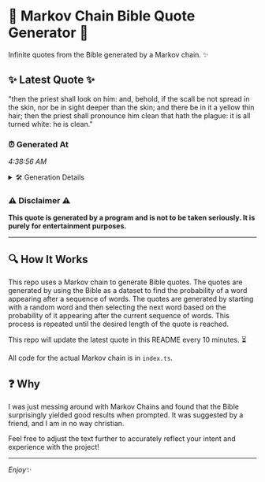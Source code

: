 # 📖 Markov Chain Bible Quote Generator 📖

Infinite quotes from the Bible generated by a Markov chain. ✨

## ✨ Latest Quote ✨
"then the priest shall look on him: and, behold, if the scall be not spread in the skin, nor be in sight deeper than the skin; and there be in it a yellow thin hair; then the priest shall pronounce him clean that hath the plague: it is all turned white: he is clean."

### ⏰ Generated At
*4:38:56 AM*

<details>
    <summary>🛠️ Generation Details</summary>
    <p>
        <strong>🌱 Seed:</strong> then<br>
        <strong>🔄 Iterations:</strong> 53<br>
        <strong>📜 Context History:</strong><br>[ then ]: the<br>[ then, the ]: priest<br>[ then, the, priest ]: shall<br>[ then, the, priest, shall ]: look<br>[ then, the, priest, shall, look ]: on<br>[ then, the, priest, shall, look, on ]: him:<br>[ the, priest, shall, look, on, him: ]: and,<br>[ priest, shall, look, on, him:, and, ]: behold,<br>[ shall, look, on, him:, and,, behold, ]: if<br>[ look, on, him:, and,, behold,, if ]: the<br>[ on, him:, and,, behold,, if, the ]: scall<br>[ him:, and,, behold,, if, the, scall ]: be<br>[ and,, behold,, if, the, scall, be ]: not<br>[ behold,, if, the, scall, be, not ]: spread<br>[ if, the, scall, be, not, spread ]: in<br>[ the, scall, be, not, spread, in ]: the<br>[ scall, be, not, spread, in, the ]: skin,<br>[ be, not, spread, in, the, skin, ]: nor<br>[ not, spread, in, the, skin,, nor ]: be<br>[ spread, in, the, skin,, nor, be ]: in<br>[ in, the, skin,, nor, be, in ]: sight<br>[ the, skin,, nor, be, in, sight ]: deeper<br>[ skin,, nor, be, in, sight, deeper ]: than<br>[ nor, be, in, sight, deeper, than ]: the<br>[ be, in, sight, deeper, than, the ]: skin;<br>[ in, sight, deeper, than, the, skin; ]: and<br>[ sight, deeper, than, the, skin;, and ]: there<br>[ deeper, than, the, skin;, and, there ]: be<br>[ than, the, skin;, and, there, be ]: in<br>[ the, skin;, and, there, be, in ]: it<br>[ skin;, and, there, be, in, it ]: a<br>[ and, there, be, in, it, a ]: yellow<br>[ there, be, in, it, a, yellow ]: thin<br>[ be, in, it, a, yellow, thin ]: hair;<br>[ in, it, a, yellow, thin, hair; ]: then<br>[ it, a, yellow, thin, hair;, then ]: the<br>[ a, yellow, thin, hair;, then, the ]: priest<br>[ yellow, thin, hair;, then, the, priest ]: shall<br>[ thin, hair;, then, the, priest, shall ]: pronounce<br>[ hair;, then, the, priest, shall, pronounce ]: him<br>[ then, the, priest, shall, pronounce, him ]: clean<br>[ the, priest, shall, pronounce, him, clean ]: that<br>[ priest, shall, pronounce, him, clean, that ]: hath<br>[ shall, pronounce, him, clean, that, hath ]: the<br>[ pronounce, him, clean, that, hath, the ]: plague:<br>[ him, clean, that, hath, the, plague: ]: it<br>[ clean, that, hath, the, plague:, it ]: is<br>[ that, hath, the, plague:, it, is ]: all<br>[ hath, the, plague:, it, is, all ]: turned<br>[ the, plague:, it, is, all, turned ]: white:<br>[ plague:, it, is, all, turned, white: ]: he<br>[ it, is, all, turned, white:, he ]: is<br>[ is, all, turned, white:, he, is ]: clean.<br>
    </p>
</details>

### ⚠️ Disclaimer ⚠️
**This quote is generated by a program and is not to be taken seriously. It is purely for entertainment purposes.**

---

## 🔍 How It Works

This repo uses a Markov chain to generate Bible quotes. The quotes are generated by using the Bible as a dataset to find the probability of a word appearing after a sequence of words. The quotes are generated by starting with a random word and then selecting the next word based on the probability of it appearing after the current sequence of words. This process is repeated until the desired length of the quote is reached.

This repo will update the latest quote in this README every 10 minutes. ⏳

All code for the actual Markov chain is in `index.ts`.

## ❓ Why

I was just messing around with Markov Chains and found that the Bible surprisingly yielded good results when prompted. 
It was suggested by a friend, and I am in no way christian.

Feel free to adjust the text further to accurately reflect your intent and experience with the project!

---

*Enjoy*✨
